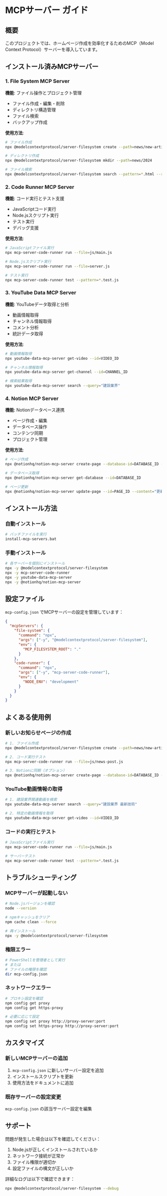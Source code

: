 # MCPサーバー ガイド

## 概要

このプロジェクトでは、ホームページ作成を効率化するためのMCP（Model Context Protocol）サーバーを導入しています。

## インストール済みMCPサーバー

### 1. File System MCP Server
**機能**: ファイル操作とプロジェクト管理
- ファイル作成・編集・削除
- ディレクトリ構造管理
- ファイル検索
- バックアップ作成

**使用方法**:
```bash
# ファイル作成
npx @modelcontextprotocol/server-filesystem create --path=news/new-article.html --template=article

# ディレクトリ作成
npx @modelcontextprotocol/server-filesystem mkdir --path=news/2024

# ファイル検索
npx @modelcontextprotocol/server-filesystem search --pattern=*.html --recursive
```

### 2. Code Runner MCP Server
**機能**: コード実行とテスト支援
- JavaScriptコード実行
- Node.jsスクリプト実行
- テスト実行
- デバッグ支援

**使用方法**:
```bash
# JavaScriptファイル実行
npx mcp-server-code-runner run --file=js/main.js

# Node.jsスクリプト実行
npx mcp-server-code-runner run --file=server.js

# テスト実行
npx mcp-server-code-runner test --pattern=*.test.js
```

### 3. YouTube Data MCP Server
**機能**: YouTubeデータ取得と分析
- 動画情報取得
- チャンネル情報取得
- コメント分析
- 統計データ取得

**使用方法**:
```bash
# 動画情報取得
npx youtube-data-mcp-server get-video --id=VIDEO_ID

# チャンネル情報取得
npx youtube-data-mcp-server get-channel --id=CHANNEL_ID

# 検索結果取得
npx youtube-data-mcp-server search --query="建設業界"
```

### 4. Notion MCP Server
**機能**: Notionデータベース連携
- ページ作成・編集
- データベース操作
- コンテンツ同期
- プロジェクト管理

**使用方法**:
```bash
# ページ作成
npx @notionhq/notion-mcp-server create-page --database-id=DATABASE_ID --title="新しいお知らせ"

# データベース取得
npx @notionhq/notion-mcp-server get-database --id=DATABASE_ID

# ページ更新
npx @notionhq/notion-mcp-server update-page --id=PAGE_ID --content="更新内容"
```

## インストール方法

### 自動インストール
```bash
# バッチファイルを実行
install-mcp-servers.bat
```

### 手動インストール
```bash
# 各サーバーを個別にインストール
npx -y @modelcontextprotocol/server-filesystem
npx -y mcp-server-code-runner
npx -y youtube-data-mcp-server
npx -y @notionhq/notion-mcp-server
```

## 設定ファイル

`mcp-config.json` でMCPサーバーの設定を管理しています：

```json
{
  "mcpServers": {
    "file-system": {
      "command": "npx",
      "args": ["-y", "@modelcontextprotocol/server-filesystem"],
      "env": {
        "MCP_FILESYSTEM_ROOT": "."
      }
    },
    "code-runner": {
      "command": "npx",
      "args": ["-y", "mcp-server-code-runner"],
      "env": {
        "NODE_ENV": "development"
      }
    }
  }
}
```

## よくある使用例

### 新しいお知らせページの作成
```bash
# 1. ファイル作成
npx @modelcontextprotocol/server-filesystem create --path=news/new-article.html --template=article

# 2. コード実行テスト
npx mcp-server-code-runner run --file=js/news-post.js

# 3. Notionに同期（オプション）
npx @notionhq/notion-mcp-server create-page --database-id=DATABASE_ID --title="新しいお知らせ"
```

### YouTube動画情報の取得
```bash
# 1. 建設業界関連動画を検索
npx youtube-data-mcp-server search --query="建設業界 最新技術"

# 2. 特定の動画情報を取得
npx youtube-data-mcp-server get-video --id=VIDEO_ID
```

### コードの実行とテスト
```bash
# JavaScriptファイル実行
npx mcp-server-code-runner run --file=js/main.js

# サーバーテスト
npx mcp-server-code-runner test --pattern=*.test.js
```

## トラブルシューティング

### MCPサーバーが起動しない
```bash
# Node.jsバージョンを確認
node --version

# npmキャッシュをクリア
npm cache clean --force

# 再インストール
npx -y @modelcontextprotocol/server-filesystem
```

### 権限エラー
```bash
# PowerShellを管理者として実行
# または
# ファイルの権限を確認
dir mcp-config.json
```

### ネットワークエラー
```bash
# プロキシ設定を確認
npm config get proxy
npm config get https-proxy

# 必要に応じて設定
npm config set proxy http://proxy-server:port
npm config set https-proxy http://proxy-server:port
```

## カスタマイズ

### 新しいMCPサーバーの追加
1. `mcp-config.json` に新しいサーバー設定を追加
2. インストールスクリプトを更新
3. 使用方法をドキュメントに追加

### 既存サーバーの設定変更
`mcp-config.json` の該当サーバー設定を編集

## サポート

問題が発生した場合は以下を確認してください：
1. Node.jsが正しくインストールされているか
2. ネットワーク接続が正常か
3. ファイル権限が適切か
4. 設定ファイルの構文が正しいか

詳細なログは以下で確認できます：
```bash
npx @modelcontextprotocol/server-filesystem --debug
``` 